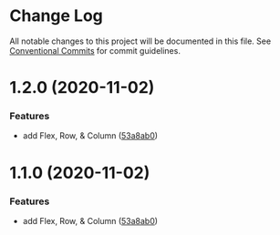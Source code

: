# Change Log

All notable changes to this project will be documented in this file.
See [Conventional Commits](https://conventionalcommits.org) for commit guidelines.

# 1.2.0 (2020-11-02)


### Features

* add Flex, Row, & Column ([53a8ab0](https://github.com/DavidWells/components/commit/53a8ab042290ffdb6fde28d4321c41f458e68305))





# 1.1.0 (2020-11-02)


### Features

* add Flex, Row, & Column ([53a8ab0](https://github.com/DavidWells/components/commit/53a8ab042290ffdb6fde28d4321c41f458e68305))
